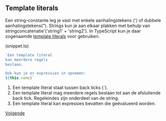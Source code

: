 ## Template literals

Een string-constante leg je vast met enkele aanhalingstekens (') of dubbele aanhalingstekens("). Strings kun je aan 
elkaar plakken met behulp van stringconcatenatie'('string1' + 'string2'). In TypeScript kun je daar zogenaamde 
[template literals](https://developer.mozilla.org/nl/docs/Web/JavaScript/Reference/Template_literals)
voor gebruiken.

(snippet.ts)
```TypeScript
`Een template literal
kan meerdere regels
beslaan.

Ook kun je er expressies in opnemen:
${this.name}` 
```

1. Een template literal staat tussen back ticks (`).
2. Een template literal mag meerdere regels beslaan tot aan de afsluitende back tick. Regeleindes zijn onderdeel van de
   string.
3. Een template literal kan expressies bevatten die ge&euml;valueerd worden.

[Volgende](11.classes.opdracht.md)